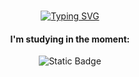 <br>
<div align="center">
  
  [![Typing SVG](https://readme-typing-svg.herokuapp.com?font=JetBrains+Mono&weight=500&pause=1000&color=FFFFFF&center=true&width=435&lines=Hello!+%F0%9F%91%A8%F0%9F%8F%BB%E2%80%8D%F0%9F%92%BB+I'm+Renato+Sousa;I'm+16+years+old)](https://git.io/typing-svg)

  <div align="center">
  </div>
  
  #### I'm studying in the moment:
  ![Static Badge](https://img.shields.io/badge/Pato%20Academy-000000?style=for-the-badge)

